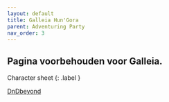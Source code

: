 ```yaml
---
layout: default
title: Galleia Hun'Gora
parent: Adventuring Party
nav_order: 3
---
```


## Pagina voorbehouden voor Galleia.
Character sheet
{: .label }

[DnDbeyond](https://www.dndbeyond.com/characters/31165669)
